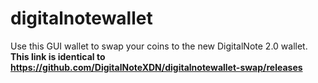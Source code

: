 # digitalnotewallet
Use this GUI wallet to swap your coins to the new DigitalNote 2.0 wallet.
**This link is identical to https://github.com/DigitalNoteXDN/digitalnotewallet-swap/releases**
